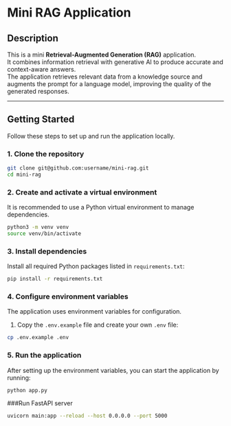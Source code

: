 # Mini RAG Application

## Description
This is a mini **Retrieval-Augmented Generation (RAG)** application.  
It combines information retrieval with generative AI to produce accurate and context-aware answers.  
The application retrieves relevant data from a knowledge source and augments the prompt for a language model, improving the quality of the generated responses.

---

## Getting Started

Follow these steps to set up and run the application locally.

### 1. Clone the repository
```bash
git clone git@github.com:username/mini-rag.git
cd mini-rag
```
### 2. Create and activate a virtual environment
It is recommended to use a Python virtual environment to manage dependencies.

```bash
python3 -m venv venv
source venv/bin/activate
```
### 3. Install dependencies
Install all required Python packages listed in `requirements.txt`:

```bash
pip install -r requirements.txt
```
### 4. Configure environment variables
The application uses environment variables for configuration.

1. Copy the `.env.example` file and create your own `.env` file:
```bash
cp .env.example .env
```
### 5. Run the application
After setting up the environment variables, you can start the application by running:

```bash
python app.py
```
###Run FastAPI server
```bash
uvicorn main:app --reload --host 0.0.0.0 --port 5000
```
